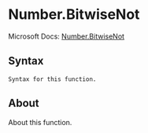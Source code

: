 ---
---

# Number.BitwiseNot

Microsoft Docs: [Number.BitwiseNot](https://docs.microsoft.com/en-us/powerquery-m/number-bitwisenot)

## Syntax

```
Syntax for this function.
```

## About

About this function.

